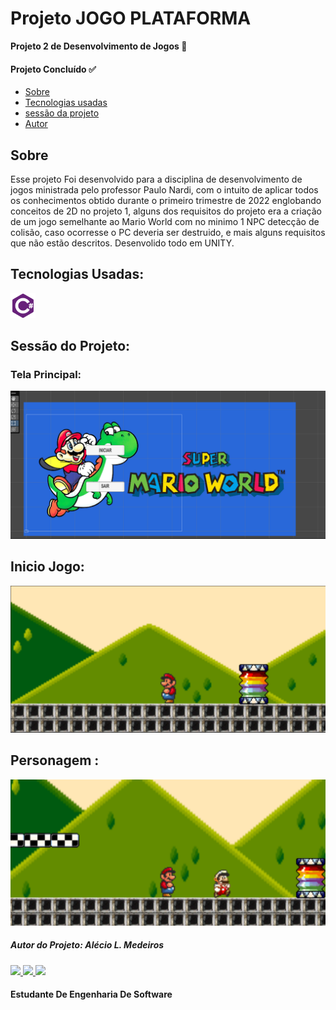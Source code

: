 <h1> Projeto JOGO PLATAFORMA </h1>
<p><b>Projeto 2 de Desenvolvimento de Jogos 🧮</b></p>


<h4> 
	Projeto Concluído ✅
</h4>

<ul>
 <li><a href="#sobre">Sobre</a></li>
 <li><a href="#tecnologias">Tecnologias usadas</a></li> 
 <li><a href="#sessao">sessão da projeto</a></li>
 <li><a href="#autor">Autor</a></li> 
</ul>

<h2 id="sobre">Sobre</h2>
<p>Esse projeto Foi desenvolvido para a disciplina de desenvolvimento de jogos ministrada pelo professor Paulo Nardi, com o intuito de aplicar todos os conhecimentos obtido durante o primeiro trimestre de 2022 englobando conceitos de 2D no projeto 1, alguns dos requisitos do projeto era a criação de um jogo semelhante ao Mario World com no minimo 1 NPC detecção de colisão, caso ocorresse o PC deveria ser destruido, e mais alguns requisitos que não estão descritos.
Desenvolido todo em UNITY.</p>


<h2 id="tecnologias">Tecnologias Usadas:</h2>

<p>
  <img src="https://github.com/devicons/devicon/blob/master/icons/csharp/csharp-plain.svg" alt="VSCode" width="40" height="40"/><img                                                                                                                          
 
</p>

<h2 id="sessao">Sessão do Projeto:</h2>

<h3>Tela Principal:</h3>

![Começo](https://github.com/AlexDeSaran/Projeto_Plataforma/blob/main/img1.png)

<h2 id="sessao">Inicio Jogo:</h2>

![Começo](https://github.com/AlexDeSaran/Projeto_Plataforma/blob/main/img2.png)

<h2 id="sessao">Personagem :</h2>

![Começo](https://github.com/AlexDeSaran/Projeto_Plataforma/blob/main/img3.png)

##### Autor do Projeto: Alécio L. Medeiros

<p> 
  <a href="https://www.linkedin.com/in/alex-leandro-medeiros-5b68741a3/">
    <img src="https://img.shields.io/badge/LinkedIn-0077B5?style=for-the-badge&logo=linkedin&logoColor=white" />
  </a> 
  <a href="https://github.com/AlexDeSaran">
    <img src="https://img.shields.io/badge/GitHub-100000?style=for-the-badge&logo=github&logoColor=white" />
  </a> 
  <a href="https://www.instagram.com/alexdesaran/">
    <img src="https://img.shields.io/badge/Instagram-E4405F?style=for-the-badge&logo=instagram&logoColor=white" />
  </a> 
  
  </a>   
</p>

#### Estudante De Engenharia De Software
 
